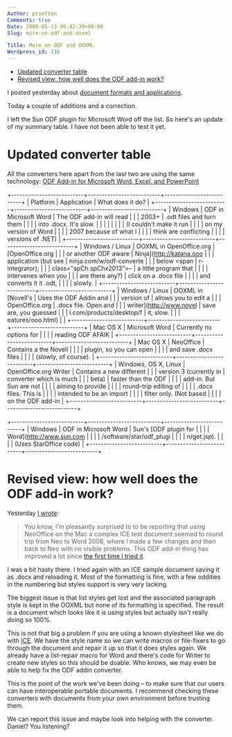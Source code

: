 ```yaml
---
Author: ptsefton
Comments: true
Date: 2008-05-13 06:42:39+00:00
Slug: more-on-odf-and-ooxml

Title: More on ODF and OOXML
Wordpress_id: 116
---
```


<div>

<div class="page-toc">

-   [Updated converter table](#id1)
-   [Revised view: how well does the ODF add-in work?](#id2)

</div>

<div>

I posted yesterday about [document formats and
applications](http://ptsefton.com/2008/05/12/some-comments-on-ooxml-odf-and-microsoft-word.htm).

Today a couple of additions and a correction.

I left the Sun ODF plugin for Microsoft Word off the list. So here's an
update of my summary table. I have not been able to test it yet.

# <span id="id1"></span><!--id1--></a>Updated converter table

All the converters here apart from the last two are using the same
technology: [ODF Add-in for Microsoft Word, Excel, and
PowerPoint](http://odf-converter.sourceforge.net/)

<div class="Table48"
style="width: 100%; margin: 0px; padding: 0px; text-align:left;">

+--------------------------+--------------------------+--------------------------+
| Platform                 | Application              | What does it do?         |
+--------------------------+--------------------------+--------------------------+
| Windows                  | ODF in Microsoft Word    | The ODF add-in will read |
|                          | 2003+                    | .odt files and turn them |
|                          |                          | into .docx. It's slow.   |
|                          |                          |                          |
|                          |                          | (I couldn't make it run  |
|                          |                          | on my version of Word    |
|                          |                          | 2007 because of what I   |
|                          |                          | think are conflicting    |
|                          |                          | versions of .NET)        |
+--------------------------+--------------------------+--------------------------+
| Windows / Linux          | OOXML in OpenOffice.org  | [OpenOffice.org          |
|                          | or another ODF aware     | Ninja](http://katana.ooo |
|                          | application (but see     | ninja.com/w/odf-converte |
|                          | below <span              | r-integrator);           |
|                          | class="spCh spChx2013">– | a little program that    |
|                          | </span>                  | intervenes when you      |
|                          | are there any?)          | click on a .docx file    |
|                          |                          | and converts it it .odt, |
|                          |                          | slowly.                  |
+--------------------------+--------------------------+--------------------------+
| Windows / Linux          | OOXML in [Novell's       | Uses the ODF Addin and   |
|                          | version of               | allows you to edit a     |
|                          | OpenOffice.org           | .docx file. Open and     |
|                          | writer](http://www.novel | save are, you guessed    |
|                          | l.com/products/desktop/f | it, slow.                |
|                          | eatures/ooo.html)        |                          |
+--------------------------+--------------------------+--------------------------+
| Mac OS X                 | Microsoft Word           | Currently no options for |
|                          |                          | reading ODF AFAIK        |
+--------------------------+--------------------------+--------------------------+
| Mac OS X                 | NeoOffice                | Contains a the Novell    |
|                          |                          | plugin, so you can open  |
|                          |                          | and save .docx files     |
|                          |                          | (slowly, of course).     |
+--------------------------+--------------------------+--------------------------+
| Windows, OS X, Linux     | OpenOffice.org Writer    | Contains a new different |
|                          | version 3 (currently in  | converter which is much  |
|                          | beta)                    | faster than the ODF      |
|                          |                          | add-in. But Sun are not  |
|                          |                          | aiming to provide        |
|                          |                          | round-trip editing of    |
|                          |                          | .docx files. This is     |
|                          |                          | intended to be an import |
|                          |                          | filter only. (Not based  |
|                          |                          | on the ODF add-in        |
+--------------------------+--------------------------+--------------------------+

</div>

<div class="Table49"
style="width: 100%; margin: 0px; padding: 0px; text-align:left;">

+--------------------------+--------------------------+--------------------------+
| Windows                  | ODF in Microsoft Word    | Sun's [ODF plugin for    |
|                          |                          | Word](http://www.sun.com |
|                          |                          | /software/star/odf_plugi |
|                          |                          | n/get.jsp).              |
|                          |                          | (Uses StarOffice code)   |
+--------------------------+--------------------------+--------------------------+

</div>

# <span id="id2"></span><!--id2--></a>Revised view: how well does the ODF add-in work?

Yesterday [I
wrote](http://ptsefton.com/2008/05/12/some-comments-on-ooxml-odf-and-microsoft-word.htm):

> You know, I'm pleasantly surprised to to be reporting that using
> NeoOffice on the Mac a complex ICE test document seemed to round trip
> from Neo to Word 2008, where I made a few changes and then back to Neo
> with no visible problems. This ODF add-in thing has improved a lot
> since [the first time I tried
> it](http://ptsefton.com/blog/2006/10/23/odf-plugin/).

I was a bit hasty there. I tried again with an ICE sample document
saving it as .docx and reloading it. Most of the formatting is fine,
with a few oddities in the numbering but styles support is very very
lacking.

The biggest issue is that list styles get lost and the associated
paragraph style is kept in the OOXML but none of its formatting is
specified. The result is a document which looks like it is using styles
but actually isn't really doing so 100%.

This is not that big a problem if you are using a known stylesheet like
we do with [ICE](http://ice.usq.edu.au/). We have the style name so we
can write macros or file-fixers to go through the document and repair it
up so that it does styles again. We already have a list-repair macro for
Word and there's code for Writer to create new styles so this should be
doable. Who knows, we may even be able to help fix the ODF addin
converter.

This is the point of the work we've been doing <span
class="spCh spChx2013">–</span> to make sure that our users can have
interoperable portable documents. I recommend checking these converters
with documents from your own environment before trusting them.

We can report this issue and maybe look into helping with the converter.
Daniel? You listening?

</div>

</div>
